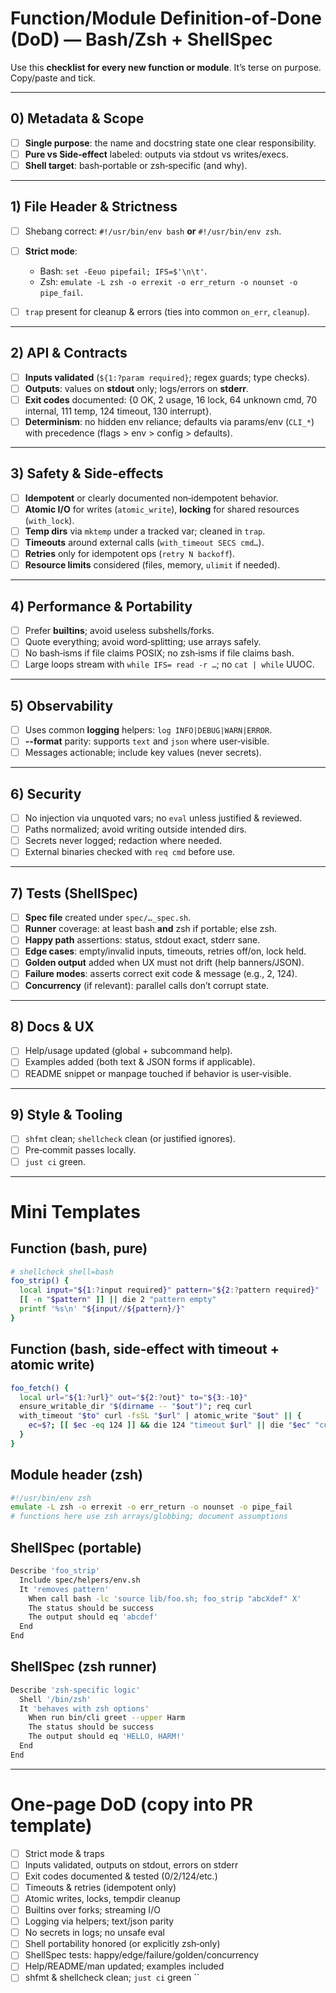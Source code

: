 # Function/Module Definition‑of‑Done (DoD) — Bash/Zsh + ShellSpec

Use this **checklist for every new function or module**. It’s terse on purpose. Copy/paste and tick.

---

## 0) Metadata & Scope

- [ ] **Single purpose**: the name and docstring state one clear responsibility.
- [ ] **Pure vs Side‑effect** labeled: outputs via stdout vs writes/execs.
- [ ] **Shell target**: bash‑portable or zsh‑specific (and why).

---

## 1) File Header & Strictness

- [ ] Shebang correct: `#!/usr/bin/env bash` **or** `#!/usr/bin/env zsh`.
- [ ] **Strict mode**:
  - Bash: `set -Eeuo pipefail; IFS=$'\n\t'`.
  - Zsh: `emulate -L zsh -o errexit -o err_return -o nounset -o pipe_fail`.

- [ ] `trap` present for cleanup & errors (ties into common `on_err`, `cleanup`).

---

## 2) API & Contracts

- [ ] **Inputs validated** (`${1:?param required}`; regex guards; type checks).
- [ ] **Outputs**: values on **stdout** only; logs/errors on **stderr**.
- [ ] **Exit codes** documented: {0 OK, 2 usage, 16 lock, 64 unknown cmd, 70 internal, 111 temp, 124 timeout, 130 interrupt}.
- [ ] **Determinism**: no hidden env reliance; defaults via params/env (`CLI_*`) with precedence (flags > env > config > defaults).

---

## 3) Safety & Side‑effects

- [ ] **Idempotent** or clearly documented non‑idempotent behavior.
- [ ] **Atomic I/O** for writes (`atomic_write`),
      **locking** for shared resources (`with_lock`).
- [ ] **Temp dirs** via `mktemp` under a tracked var; cleaned in `trap`.
- [ ] **Timeouts** around external calls (`with_timeout SECS cmd…`).
- [ ] **Retries** only for idempotent ops (`retry N backoff`).
- [ ] **Resource limits** considered (files, memory, `ulimit` if needed).

---

## 4) Performance & Portability

- [ ] Prefer **builtins**; avoid useless subshells/forks.
- [ ] Quote everything; avoid word‑splitting; use arrays safely.
- [ ] No bash‑isms if file claims POSIX; no zsh‑isms if file claims bash.
- [ ] Large loops stream with `while IFS= read -r …`; no `cat | while` UUOC.

---

## 5) Observability

- [ ] Uses common **logging** helpers: `log INFO|DEBUG|WARN|ERROR`.
- [ ] **--format** parity: supports `text` and `json` where user‑visible.
- [ ] Messages actionable; include key values (never secrets).

---

## 6) Security

- [ ] No injection via unquoted vars; no `eval` unless justified & reviewed.
- [ ] Paths normalized; avoid writing outside intended dirs.
- [ ] Secrets never logged; redaction where needed.
- [ ] External binaries checked with `req cmd` before use.

---

## 7) Tests (ShellSpec)

- [ ] **Spec file** created under `spec/…_spec.sh`.
- [ ] **Runner** coverage: at least bash **and** zsh if portable; else zsh.
- [ ] **Happy path** assertions: status, stdout exact, stderr sane.
- [ ] **Edge cases**: empty/invalid inputs, timeouts, retries off/on, lock held.
- [ ] **Golden output** added when UX must not drift (help banners/JSON).
- [ ] **Failure modes**: asserts correct exit code & message (e.g., 2, 124).
- [ ] **Concurrency** (if relevant): parallel calls don’t corrupt state.

---

## 8) Docs & UX

- [ ] Help/usage updated (global + subcommand help).
- [ ] Examples added (both text & JSON forms if applicable).
- [ ] README snippet or manpage touched if behavior is user‑visible.

---

## 9) Style & Tooling

- [ ] `shfmt` clean; `shellcheck` clean (or justified ignores).
- [ ] Pre‑commit passes locally.
- [ ] `just ci` green.

---

# Mini Templates

## Function (bash, pure)

```bash
# shellcheck shell=bash
foo_strip() {
  local input="${1:?input required}" pattern="${2:?pattern required}"
  [[ -n "$pattern" ]] || die 2 "pattern empty"
  printf '%s\n' "${input//${pattern}/}"
}
```

## Function (bash, side‑effect with timeout + atomic write)

```bash
foo_fetch() {
  local url="${1:?url}" out="${2:?out}" to="${3:-10}"
  ensure_writable_dir "$(dirname -- "$out")"; req curl
  with_timeout "$to" curl -fsSL "$url" | atomic_write "$out" || {
    ec=$?; [[ $ec -eq 124 ]] && die 124 "timeout $url" || die "$ec" "curl failed($ec)"
  }
}
```

## Module header (zsh)

```zsh
#!/usr/bin/env zsh
emulate -L zsh -o errexit -o err_return -o nounset -o pipe_fail
# functions here use zsh arrays/globbing; document assumptions
```

## ShellSpec (portable)

```sh
Describe 'foo_strip'
  Include spec/helpers/env.sh
  It 'removes pattern'
    When call bash -lc 'source lib/foo.sh; foo_strip "abcXdef" X'
    The status should be success
    The output should eq 'abcdef'
  End
End
```

## ShellSpec (zsh runner)

```sh
Describe 'zsh‑specific logic'
  Shell '/bin/zsh'
  It 'behaves with zsh options'
    When run bin/cli greet --upper Harm
    The status should be success
    The output should eq 'HELLO, HARM!'
  End
End
```

---

# One‑page DoD (copy into PR template)

- [ ] Strict mode & traps
- [ ] Inputs validated, outputs on stdout, errors on stderr
- [ ] Exit codes documented & tested (0/2/124/etc.)
- [ ] Timeouts & retries (idempotent only)
- [ ] Atomic writes, locks, tempdir cleanup
- [ ] Builtins over forks; streaming I/O
- [ ] Logging via helpers; text/json parity
- [ ] No secrets in logs; no unsafe eval
- [ ] Shell portability honored (or explicitly zsh‑only)
- [ ] ShellSpec tests: happy/edge/failure/golden/concurrency
- [ ] Help/README/man updated; examples included
- [ ] shfmt & shellcheck clean; `just ci` green
      ``
